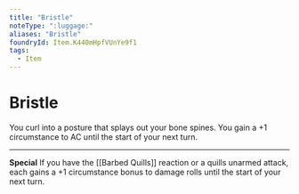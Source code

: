 ```yaml
---
title: "Bristle"
noteType: ":luggage:"
aliases: "Bristle"
foundryId: Item.K440mHpfVUnYe9f1
tags:
  - Item
---
```


# Bristle

You curl into a posture that splays out your bone spines. You gain a +1 circumstance to AC until the start of your next turn.

* * *

**Special** If you have the [[Barbed Quills]] reaction or a quills unarmed attack, each gains a +1 circumstance bonus to damage rolls until the start of your next turn.
